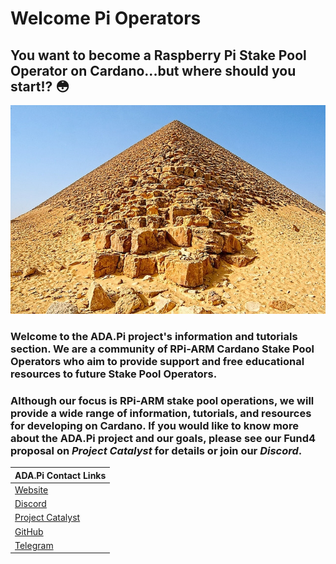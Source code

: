 # Welcome Pi Operators

## You want to become a Raspberry Pi Stake Pool Operator on Cardano...but where should you start!? 😳

![](.gitbook/assets/download-6-.jpeg)

### **Welcome to the ADA.Pi project's information and tutorials section.** We are a community of RPi-ARM Cardano Stake Pool Operators who aim to provide support and free educational resources to future Stake Pool Operators. 

###  Although our focus is RPi-ARM stake pool operations, we will provide a wide range of information, tutorials, and resources for developing on Cardano. If you would like to know more about the ADA.Pi project and our goals, please see our Fund4 proposal on _Project Catalyst_ for details or join our _Discord_.

| ADA.Pi Contact Links |
| :--- |
| [Website](https://ada-pi.io) |
| [Discord](https://discord.com/channels/815680220827746364/815680224460931074) |
| [Project Catalyst ](https://cardano.ideascale.com/a/dtd/ARMing-Cardano/340480-48088#idea-tab-comments) |
| [GitHub](https://github.com/ADA-Pi) |
| [Telegram](https://t.me/joinchat/UMXBtIqtHDI1NGEx) |



